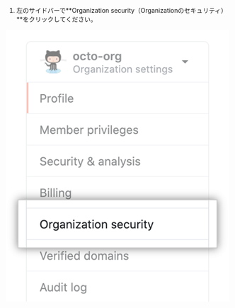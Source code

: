 1. 左のサイドバーで**Organization security（Organizationのセキュリティ）**をクリックしてください。

 ![Organizationのセキュリティ設定](/assets/images/help/organizations/org-security-settings-tab.png)
